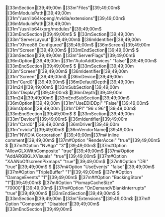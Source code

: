 [33mSection[39;49;00m [33m"Files"[39;49;00m$
	[36mModulePath[39;49;00m [31m"/usr/lib64/opengl/nvidia/extensions"[39;49;00m$
	[36mModulePath[39;49;00m [31m"/usr/lib64/xorg/modules"[39;49;00m$
[33mEndSection[39;49;00m$
$
[33mSection[39;49;00m [33m"ServerLayout"[39;49;00m$
	[36mIdentifier[39;49;00m     [31m"XFree86 Configured"[39;49;00m$
	[36mScreen[39;49;00m [31m"Screen"[39;49;00m$
[33mEndSection[39;49;00m$
$
[33mSection[39;49;00m [33m"ServerFlags"[39;49;00m$
	[36mOption[39;49;00m [31m"AutoAddDevices" "false"[39;49;00m$
[33mEndSection[39;49;00m$
$
[33mSection[39;49;00m [33m"Screen"[39;49;00m$
        [36mIdentifier[39;49;00m [31m"Screen"[39;49;00m$
	[36mDevice[39;49;00m [31m"Card0"[39;49;00m$
	[36mDefaultDepth[39;49;00m    [31m24[39;49;00m$
	[33mSubSection[39;49;00m     [33m"Display"[39;49;00m$
		[36mDepth[39;49;00m       [31m24[39;49;00m$
	[33mEndSubSection[39;49;00m$
        [36mOption[39;49;00m [31m"UseEDIDDpi" "False"[39;49;00m$
        [36mOption[39;49;00m [31m"DPI" "96 x 96"[39;49;00m$
[33mEndSection[39;49;00m$
$
[33mSection[39;49;00m [33m"Device"[39;49;00m$
    [36mIdentifier[39;49;00m  [31m"Card0"[39;49;00m$
    [36mDriver[39;49;00m      [31m"nvidia"[39;49;00m$
    [36mVendorName[39;49;00m  [31m"NVIDIA Corporation" [39;49;00m[37m# inline comment[39;49;00m$
    [37m#Option      "RenderAccel" "true"[39;49;00m$
    $
    [37m#Option      "NvAgp" "3"[39;49;00m$
    [37m#Option      "AllowGLXWithComposite" "true"[39;49;00m$
    [37m#Option      "AddARGBGLXVisuals" "true"[39;49;00m$
    [37m#Option      "XAANoOffscreenPixmaps" "true"[39;49;00m$
    [37m#Option      "DRI" "true"[39;49;00m$
    $
    [37m#Option      "UseEvents" "false"[39;49;00m$
    [37m#Option      "TripleBuffer" "1"[39;49;00m$
    [37m#Option      "DamageEvents" "1"[39;49;00m$
    [37m##Option      "BackingStore" "1"[39;49;00m$
    [37m#Option      "PixmapCacheSize" "70000"[39;49;00m$
    [37m#Option      "OnDemandVBlankInterrupts" "true"[39;49;00m$
[33mEndSection[39;49;00m$
$
[33mSection[39;49;00m [33m"Extensions"[39;49;00m$
[37m#    Option "Composite" "Disabled"[39;49;00m$
[33mEndSection[39;49;00m$
